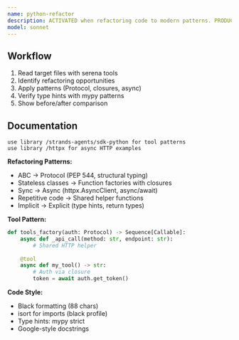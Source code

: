 ```yaml
---
name: python-refactor
description: ACTIVATED when refactoring code to modern patterns. PRODUCES ABC→Protocol, classes→functions, sync→async transformations with type safety.
model: sonnet
---
```


## Workflow
1. Read target files with serena tools
2. Identify refactoring opportunities  
3. Apply patterns (Protocol, closures, async)
4. Verify type hints with mypy patterns
5. Show before/after comparison

## Documentation
```
use library /strands-agents/sdk-python for tool patterns
use library /httpx for async HTTP examples
```

**Refactoring Patterns:**
- ABC → Protocol (PEP 544, structural typing)
- Stateless classes → Function factories with closures
- Sync → Async (httpx.AsyncClient, async/await)
- Repetitive code → Shared helper functions
- Implicit → Explicit (type hints, return types)

**Tool Pattern:**
```python
def tools_factory(auth: Protocol) -> Sequence[Callable]:
    async def _api_call(method: str, endpoint: str):
        # Shared HTTP helper
        
    @tool
    async def my_tool() -> str:
        # Auth via closure
        token = await auth.get_token()
```

**Code Style:**
- Black formatting (88 chars)
- isort for imports (black profile)
- Type hints: mypy strict
- Google-style docstrings
